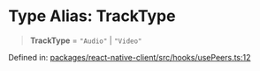 # Type Alias: TrackType

> **TrackType** = `"Audio"` \| `"Video"`

Defined in: [packages/react-native-client/src/hooks/usePeers.ts:12](https://github.com/fishjam-cloud/mobile-client-sdk/blob/a60616b68cd043388665165d49f98ce759f80517/packages/react-native-client/src/hooks/usePeers.ts#L12)
